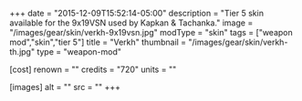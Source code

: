 +++
date = "2015-12-09T15:52:14-05:00"
description = "Tier 5 skin available for the 9x19VSN used by Kapkan & Tachanka."
image = "/images/gear/skin/verkh-9x19vsn.jpg"
modType = "skin"
tags = ["weapon mod","skin","tier 5"]
title = "Verkh"
thumbnail = "/images/gear/skin/verkh-th.jpg"
type = "weapon-mod"

[cost]
  renown = ""
  credits = "720"
  units = ""

[images]
  alt = ""
  src = ""
+++
